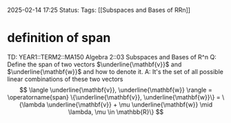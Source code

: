 2025-02-14 17:25
Status: 
Tags: [[Subspaces and Bases of RRn]]
# definition of span

TD: YEAR1::TERM2::MA150 Algebra 2::03 Subspaces and Bases of R^n 
Q: Define the span of two vectors $\underline{\mathbf{v}}$ and $\underline{\mathbf{w}}$ and how to denote it.
A: It's the set of all possible linear combinations of these two vectors $$
\langle \underline{\mathbf{v}}, \underline{\mathbf{w}} \rangle = \operatorname{span} \{\underline{\mathbf{v}}, \underline{\mathbf{w}}\} = \{\lambda \underline{\mathbf{v}} + \mu \underline{\mathbf{w}} \mid \lambda, \mu \in \mathbb{R}\}
$$ 